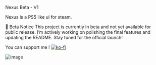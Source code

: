 Nexus Beta - V1

Nexus is a PS5 like ui for steam.

🚧 Beta Notice
This project is currently in beta and not yet available for public release. I’m actively working on polishing the final features and updating the README. Stay tuned for the official launch!

You can support me ! 
[![ko-fi](https://ko-fi.com/img/githubbutton_sm.svg)](https://ko-fi.com/Z8Z719WZDW)

![image](https://github.com/user-attachments/assets/dde9dd9c-56b8-4a9c-a5de-12278c1f9782)
